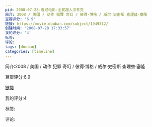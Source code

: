 ```yaml
---
pid: 2008-07-28-看过电影-全民超人汉考克
简介: 2008 / 美国 / 动作 犯罪 奇幻 / 彼得·博格 / 威尔·史密斯 查理兹·塞隆
豆瓣评分: '6.9'
链接: https://movie.douban.com/subject/1949312/
创建时间: '2008-07-28 17:33:57'
我的评分: '4'
标签:
评论:
tags: [douban]
categories: [timeline]
---
```

简介:2008 / 美国 / 动作 犯罪 奇幻 / 彼得·博格 / 威尔·史密斯 查理兹·塞隆

豆瓣评分:6.9

[链接](https://movie.douban.com/subject/1949312/)

我的评分:4

标签:

评论:

